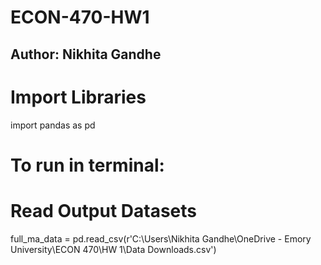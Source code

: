 # ECON-470-HW1
## Author: Nikhita Gandhe

# Import Libraries
import pandas as pd

# To run in terminal:

# Read Output Datasets
full_ma_data = pd.read_csv(r'C:\Users\Nikhita Gandhe\OneDrive - Emory University\ECON 470\HW 1\Data Downloads.csv')
